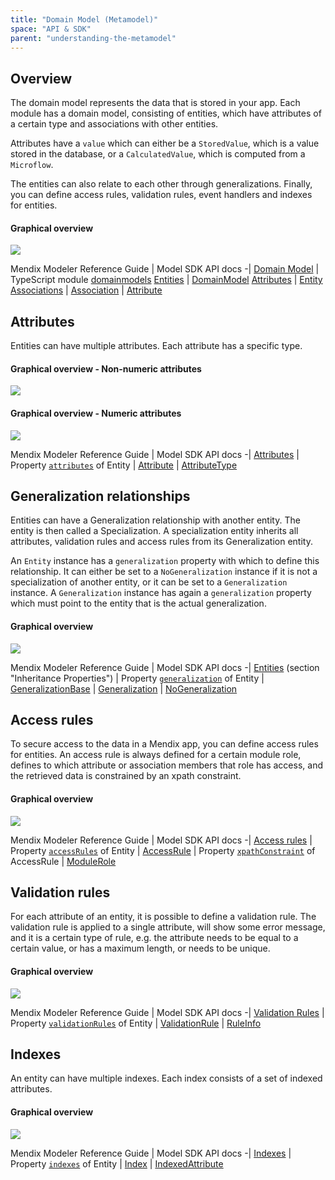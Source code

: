 ```yaml
---
title: "Domain Model (Metamodel)"
space: "API & SDK"
parent: "understanding-the-metamodel"
---
```

## Overview

The domain model represents the data that is stored in your app. Each module has a domain model, consisting of entities, which have attributes of a certain type and associations with other entities.

Attributes have a `value` which can either be a `StoredValue`, which is a value stored in the database, or a `CalculatedValue`, which is computed from a `Microflow`.

The entities can also relate to each other through generalizations. Finally, you can define access rules, validation rules, event handlers and indexes for entities.

#### Graphical overview

![](attachments/14091498/16842837.svg)

Mendix Modeler Reference Guide | Model SDK API docs
-|
[Domain Model](/refguide6/domain-model) | TypeScript module [domainmodels](https://apidocs.mendix.com/modelsdk/latest/modules/domainmodels.html)
[Entities](/refguide6/entities) | [DomainModel](https://apidocs.mendix.com/modelsdk/latest/classes/domainmodels.domainmodel.html)
[Attributes](/refguide6/attributes) | [Entity](https://apidocs.mendix.com/modelsdk/latest/classes/domainmodels.entity.html)
[Associations](/refguide6/associations) | [Association](https://apidocs.mendix.com/modelsdk/latest/classes/domainmodels.association.html)
| [Attribute](https://apidocs.mendix.com/modelsdk/latest/classes/domainmodels.attribute.html)

## Attributes

Entities can have multiple attributes. Each attribute has a specific type.

#### Graphical overview - Non-numeric attributes

![](attachments/14091498/16842840.svg)

#### Graphical overview - Numeric attributes

![](attachments/14091498/16842841.svg)

Mendix Modeler Reference Guide | Model SDK API docs
-|
[Attributes](/refguide6/attributes) | Property [`attributes`](https://apidocs.mendix.com/modelsdk/latest/classes/domainmodels.entity.html#attributes) of Entity
| [Attribute](https://apidocs.mendix.com/modelsdk/latest/classes/domainmodels.attribute.html)
| [AttributeType](https://apidocs.mendix.com/modelsdk/latest/classes/domainmodels.attributetype.html)

## Generalization relationships

Entities can have a Generalization relationship with another entity. The entity is then called a Specialization. A specialization entity inherits all attributes, validation rules and access rules from its Generalization entity.

An `Entity` instance has a `generalization` property with which to define this relationship. It can either be set to a `NoGeneralization` instance if it is not a specialization of another entity, or it can be set to a `Generalization` instance. A `Generalization` instance has again a `generalization` property which must point to the entity that is the actual generalization.

#### Graphical overview

![](attachments/14091498/16842839.svg)

Mendix Modeler Reference Guide | Model SDK API docs
-|
[Entities](/refguide6/entities) (section "Inheritance Properties") | Property [`generalization`](https://apidocs.mendix.com/modelsdk/latest/classes/domainmodels.entity.html#generalization) of Entity
| [GeneralizationBase](https://apidocs.mendix.com/modelsdk/latest/classes/domainmodels.generalizationbase.html)
| [Generalization](https://apidocs.mendix.com/modelsdk/latest/classes/domainmodels.generalization.html)
| [NoGeneralization](https://apidocs.mendix.com/modelsdk/latest/classes/domainmodels.nogeneralization.html)

## Access rules

To secure access to the data in a Mendix app, you can define access rules for entities. An access rule is always defined for a certain module role, defines to which attribute or association members that role has access, and the retrieved data is constrained by an xpath constraint.

#### Graphical overview

![](attachments/14091498/16842835.svg)

Mendix Modeler Reference Guide | Model SDK API docs
-|
[Access rules](/refguide6/access-rules) | Property [`accessRules`](https://apidocs.mendix.com/modelsdk/latest/classes/domainmodels.entity.html#accessrules) of Entity
| [AccessRule](https://apidocs.mendix.com/modelsdk/latest/classes/domainmodels.accessrule.html)
| Property [`xpathConstraint`](https://apidocs.mendix.com/modelsdk/latest/classes/domainmodels.accessrule.html#xpathconstraint) of AccessRule
| [ModuleRole](https://apidocs.mendix.com/modelsdk/latest/classes/security.modulerole.html)

## Validation rules

For each attribute of an entity, it is possible to define a validation rule. The validation rule is applied to a single attribute, will show some error message, and it is a certain type of rule, e.g. the attribute needs to be equal to a certain value, or has a maximum length, or needs to be unique.

#### Graphical overview

![](attachments/14091498/16842834.svg)

Mendix Modeler Reference Guide | Model SDK API docs
-|
[Validation Rules](/refguide6/validation-rules) | Property [`validationRules`](https://apidocs.mendix.com/modelsdk/latest/classes/domainmodels.entity.html#validationrules) of Entity
| [ValidationRule](https://apidocs.mendix.com/modelsdk/latest/classes/domainmodels.validationrule.html)
| [RuleInfo](https://apidocs.mendix.com/modelsdk/latest/classes/domainmodels.ruleinfo.html)

## Indexes

An entity can have multiple indexes. Each index consists of a set of indexed attributes.

#### Graphical overview

![](attachments/14091498/16842836.svg)

Mendix Modeler Reference Guide | Model SDK API docs
-|
[Indexes](/refguide6/indexes) | Property [`indexes`](https://apidocs.mendix.com/modelsdk/latest/classes/domainmodels.entity.html#indexes) of Entity
| [Index](https://apidocs.mendix.com/modelsdk/latest/classes/domainmodels.index.html)
| [IndexedAttribute](https://apidocs.mendix.com/modelsdk/latest/classes/domainmodels.indexedattribute.html)
